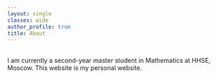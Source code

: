 ```yaml
---
layout: single
classes: wide
author_profile: true
title: About
---
```


<br>
I am currently a second-year master student in Mathematics at HHSE, Moscow. This website is my personal website.
